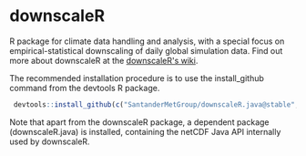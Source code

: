 downscaleR
==========

R package for climate data handling and analysis, with a special focus on empirical-statistical downscaling of daily global simulation data. 
Find out more about downscaleR at the [downscaleR's wiki](https://github.com/SantanderMetGroup/downscaleR/wiki).

The recommended installation procedure is to use the install_github command from the devtools R package. 
```R
￼devtools::install_github(c("SantanderMetGroup/downscaleR.java@stable", "SantanderMetGroup/downscaleR@stable))
```
Note that apart from the downscaleR package, a dependent package (downscaleR.java) is installed, containing the netCDF Java API internally used by downscaleR.

